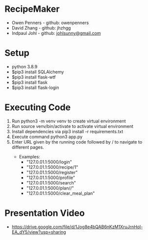 # RecipeMaker
- Owen Penners - github: owenpenners
- David Zhang - github: jhzhgg
- Indpaul Johl - github: johlsunny@gmail.com


# Setup
- python 3.8.9
- $pip3 install SQLAlchemy
- $pip3 install flask-wtf
- $pip3 install flask
- $pip3 install flask-login



# Executing Code
1. Run python3 -m venv venv to create virtual environment
2. Run source venv/bin/activate to activate virtual environment
3. Install dependencies via pip3 install -r requirements.txt
1. Execute command python3 app.py
2. Enter URL given by the running code followed by /<page name> to navigate to different pages.
   - Examples:
     - "127.0.01.1:5000/login"
     - "127.0.01.1:5000/recipe/1"
     - "127.0.01.1:5000/register"
     - "127.0.01.1:5000/profile"
     - "127.0.01.1:5000/search"
     - "127.0.01.1:5000/plan/<integer>/<day>"
     - "127.0.01.1:5000/clear_meal_plan"

# Presentation Video
- https://drive.google.com/file/d/1Jog8e4bQAB6nKzM1XruJrnHol-EA_dY5/view?usp=sharing
